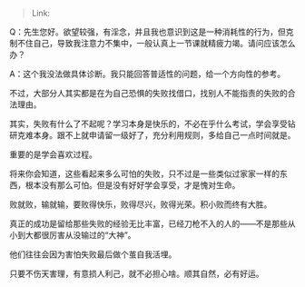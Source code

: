 > Link: 

Q：先生您好。欲望较强，有淫念，并且我也意识到这是一种消耗性的行为，但克制不住自己，导致我注意力不集中，一般认真上一节课就精疲力竭。请问应该怎么办？

A：这个我没法做具体诊断。我只能回答普适性的问题，给一个方向性的参考。  
  
不过，大部分人其实都是在为自己恐惧的失败找借口，找别人不能指责的失败的合法理由。  
  
其实，失败有什么了不起呢？学习本身是快乐的，不必在乎什么考试，学会享受钻研克难本身。跟不上就申请留一级好了，充分利用规则，多给自己一点时间就是。  
  
重要的是学会喜欢过程。  
  
将来你会知道，这些看起来多么可怕的失败，只不过是一些类似过家家一样的东西，根本没有那么可怕。但是没有好好学会享受，才是愧对生命。  
  
败就败，输就输，要败得快乐，败得尽兴，败得光荣。积小败而终有大胜。  
  
真正的成功是留给那些失败的经验无比丰富，已经刀枪不入的人的——不是那些从小到大都很厉害从没输过的“大神”。  

他们往往会因为害怕失败最后做个茧自我活埋。  
  
只要不伤天害理，有意损人利己，就不必担心啥。顺其自然，必有好运。
